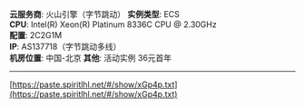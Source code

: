 **云服务商**: 火山引擎（字节跳动）
**实例类型**: ECS  
**CPU**: Intel(R) Xeon(R) Platinum 8336C CPU @ 2.30GHz  
**配置**: 2C2G1M  
**IP**: AS137718（字节跳动多线）  
**机房位置**: 中国-北京
**其他**: 活动实例 36元首年

---
[https://paste.spiritlhl.net/#/show/xGp4p.txt](https://paste.spiritlhl.net/#/show/xGp4p.txt)
```